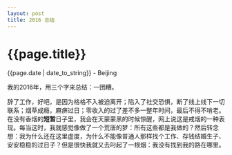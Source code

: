 ```yaml
---
layout: post
title: 2016 总结
---
```


# {{page.title}}

{{page.date | date_to_string}} - Beijing

我的2016年，用三个字来总结：一团糟。

辞了工作，好吧，是因为格格不入被迫离开；陷入了社交恐惧，断了线上线下一切联系；烟草成瘾，麻痹过日；零收入的过了差不多一整年时间，最后不得不啃老。在没有香烟的**短暂**日子里，我会在天蒙蒙黑的时候惊醒，网上说这是戒烟的一种表现。每当这时，我就感觉像做了一个荒唐的梦：所有这些都是我做的？然后转念想：我为什么还在这里虚度，为什么不能像普通人那样找个工作、存钱结婚生子、安安稳稳的过日子？但是很快我就又去叼起了一根烟：我没有找到我的路在哪里。
